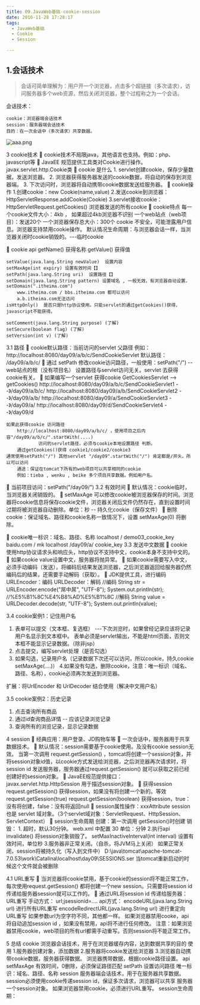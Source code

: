 ```yaml
---
title: 09.JavaWeb基础-cookie-session
date: 2016-11-28 17:28:17
tags:
  - JavaWeb基础
  - Cookie
  - Session

---
```


## 1.会话技术

> 会话可简单理解为：用户开一个浏览器，点击多个超链接（多次请求），访问服务器多个web资源，然后关闭浏览器，整个过程称之为一个会话。

会话技术：

	cookie：浏览器端会话技术
	session：服务器端会话技术
	目的：在一次会话中（多次请求）共享数据。
![aaa.png](https://ooo.0o0.ooo/2016/11/28/583bfb14174c1.png)	 

3	cookie技术
	cookie技术不局限java，其他语言也支持。例如：php、javascript等
	JavaEE 规范提供工具类对Cookie进行操作。javax.servlet.http.Cookie类
	cookie 是什么
	1. servlet创建cookie，保存少量数据，发送浏览器。
	2. 浏览器获得服务器发送的cookie数据，将自动的保存到浏览器端。
	3. 下次访问时，浏览器将自动携带cookie数据发送给服务器。
	cookie操作
	1.创建cookie：new Cookie(name,value)
	2.发送cookie到浏览器：HttpServletResponse.addCookie(Cookie)
	3.servlet接收cookie：HttpServletRequest.getCookies()  浏览器发送的所有cookie
	cookie特点
	每一个cookie文件大小：4kb ， 如果超过4kb浏览器不识别
	一个web站点（web项目）：发送20个
	一个浏览器保存总大小：300个
	cookie 不安全，可能泄露用户信息。浏览器支持禁用cookie操作。
	默认情况生命周期：与浏览器会话一样，当浏览器关闭时cookie销毁的。---临时cookie

	cookie api
	getName() 获得名称
	getValue() 获得值

	setValue(java.lang.String newValue)  设置内容
	setMaxAge(int expiry) 设置有效时间【】
	setPath(java.lang.String uri)  设置路径【】
	setDomain(java.lang.String pattern) 设置域名 , 一般无效，有浏览器自动设置，setDomain(".itheima.com")
		www.itheima.com / bbs.itheima.com 都可以访问
		a.b.itheima.com无法访问
	isHttpOnly()  是否只是http协议使用。只能servlet的通过getCookies()获得，javascript不能获得。

	setComment(java.lang.String purpose) (了解)
	setSecure(boolean flag) (了解)
	setVersion(int v) (了解)

3.1	路径
	cookie默认路径：当前访问的servlet 父路径
	例如：http://localhost:8080/day09/a/b/c/SendCookieServlet
	默认路径： /day09/a/b/c/
	通过 setPath 修改cookie访问路径，一般使用：setPath("/")  --web站点的根（没有项目名）
		设置路径与servlet访问无关。servlet 去获得cookie有关。
	如果编写一个servlet 获得cookie  GetCookiesServlet --> getCookies()
	http://localhost:8080/day09/a/b/c/SendCookieServlet1  --》/day09/a/b/c/
	http://localhost:8080/day09/a/b/SendCookieServlet2   --》/day09/a/b/
	http://localhost:8080/day09/a/SendCookieServlet3	--》/day09/a/
	http://localhost:8080/day09/d/SendCookieServlet4	--》/day09/d

	如果此获得cookie 访问路径
		http://localhost:8080/day09/a/b/c/ ，使用项目之后内容"/day09/a/b/c/".startWith(....)
				访问的servlet路径，必须与cookie本地设置路径 判断。
		通过getCookies()获得 cookie1/cookie2/cookie3
	通常使用setPath("/") 其他servlet "/day09".startWith("/") 肯定都是/开头。所以可以访问
		通途：保证在tomcat下所有的web项目可以共享相同的cookie	
		例如：tieba , wenku , beike 多个项目共享数据。例如用户名。
	当前项目访问：setPath("/day09/")
3.2	有效时间
	默认情况：cookie临时，当浏览器关闭销毁的。
	setMaxAge 可以修改cookie被浏览器保存的时间。浏览器将cookie信息将保存cookie文件，浏览器关闭后文件仍然存在，直到设置时间过期将被浏览器自动删除。单位：秒  -- 持久化cookie（保存文件）
	删除cookie：保证域名、路径和cookie名称一致情况下，设置 setMaxAge(0) 将删除。

	cookie唯一标识：域名、路径、名称
			localhost        /      demo03_cookie_key
			baidu.com		/      mk
			localhost		/day09/a/		cookie_key
3.3	发送中文数据
	cookie 使用http协议请求头和响应头，http协议不支持中文，cookie本身不支持中文的。
	如果cookie value设置中文，服务器将抛异常。
	如果cookie需要写入中文，必须手动编码（发送），将编码后结果发送浏览器，之后浏览器返回给服务器仍然编码后的结果，还需要手动解码（获取）。
	JDK提供工具，进行编码
	URLEncoder：编码
	URLDecoder：解码
//编码
		String str = URLEncoder.encode("屌中屌", "UTF-8");
		System.out.println(str);  //%E5%B1%8C%E4%B8%AD%E5%B1%8C
		//解码
		String value = URLDecoder.decode(str, "UTF-8");
		System.out.println(value);

3.4	cookie案例1：记住用户名
1. 表单可以提交（文本框、复选框） ---下次浏览时，如果曾经记录应该将记录用户名显示到文本框中。
	表单必须是servlet输出，不能是html页面，否则文本框不能显示记录数据。（除非jsp）
2. 点击提交，编写servlet处理（是否勾选）
3. 如果勾选，记录用户名（记录数据下次还可以访问，所以cookie，持久cookie setMaxAge(....)）
4.如果没有勾选，删除cookie，注意：唯一标识（域名、路径、名称），cookie必须再次发送到浏览器。

扩展：将UrlEncoder 和 UrlDecoder 结合使用（解决中文用户名）


3.5	cookie案例2：历史记录
1. 点击查询所有商品
2. 通过id查询商品详情 -- 应该记录浏览记录
3. 查询所有的浏览记录，显示记录数据

4	session
	经典应用：用户登录、JD购物车等
	一次会话中，服务器用于共享数据技术。
	默认情况：session需要基于cookie使用。及没有cookie session无效。
	当第一次调用 request.getSession() ，tomcat将创建一个session对象，并将session对象id值，以cookie方式发送给浏览器，之后浏览器再次请求时，将session id 发送服务器，服务器通过request.getSession() 就可以获取之前已经创建好的session对象。
	JavaEE规范提供接口：javax.servlet.http.HttpSession 用于描述session对象。
	获得session
	request.getSession()  获得session，如果没有将创建一个新的。等效request.getSession(true)
	request.getSession(boolean) 获得session，true：没有将创建，false：没有将返回null
	session属性操作：xxxAttribute
	session 也是 servlet 域对象。（3个servlet域对象：ServletRequest、HttpSession、ServletContext）
	session生命周期
	创建：第一次调用 getSession()时创建
	销毁：
		1. 超时，默认30分钟。
			web.xml 中配置
			<session-config>
       			 <session-timeout>30</session-timeout>   单位：分钟
    		</session-config>
		2.执行api
			invalidate() 将session对象销毁了。
			setMaxInactiveInterval(int interval) 设置有效时间，单位秒
		3.服务器非正常关闭。（自杀，将JVM马上关闭）
			如果正常关闭，session将被持久化（写入到文件中）
				D:\java\tomcat\apache-tomcat-7.0.53\work\Catalina\localhost\day09\SESSIONS.ser
			当tomcat重新启动的时候这个文件就会被删除


4.1	URL重写
	当浏览器将cookie禁用，基于cookie的session将不能正常工作，每次使用request.getSession() 都将创建一个new session。只需要将session id 传递给服务器session就可以工作的。
	通过URL将session id 传递给服务器：URL重写
	手动方式： url;jsessionid=....
	api方式：
		encodeURL(java.lang.String url) 进行所有URL重写
		encodeRedirectURL(java.lang.String url) 进行重定向 URL重写
			如果参数url为空字符不同，其他都一样。
			如果浏览器禁用cooke，api将自动追加session id ，如果没有禁用，api将不进行任何修改。
	注意：如果浏览器禁用cookie，web项目的所有url都需手动重写。否则session将不能正常工作。


5	总结
cookie
	浏览器会话技术，用于在浏览器缓存内容，达到数据共享的目的
	使用
		1.服务器创建对象，添加数据
		2.服务器将cookie发送给浏览器
		3.浏览器自动携带cookie数据，服务器获得数据。
			浏览器携带数据，根据cookie路径设置。
	api
		setMaxAge 有效时间，0删除，必须保证路径匹配
		setPath 设置访问路径
		唯一标识：域名、路径、名称
session
	服务器端会话技术，用于在服务器共享数据。
	session必须使用cookie传递session id，保证多次请求，浏览器可以共享 服务器一个session对象。
	如果浏览器禁用cookie，必须进行URL重写。
	session生命周期：

